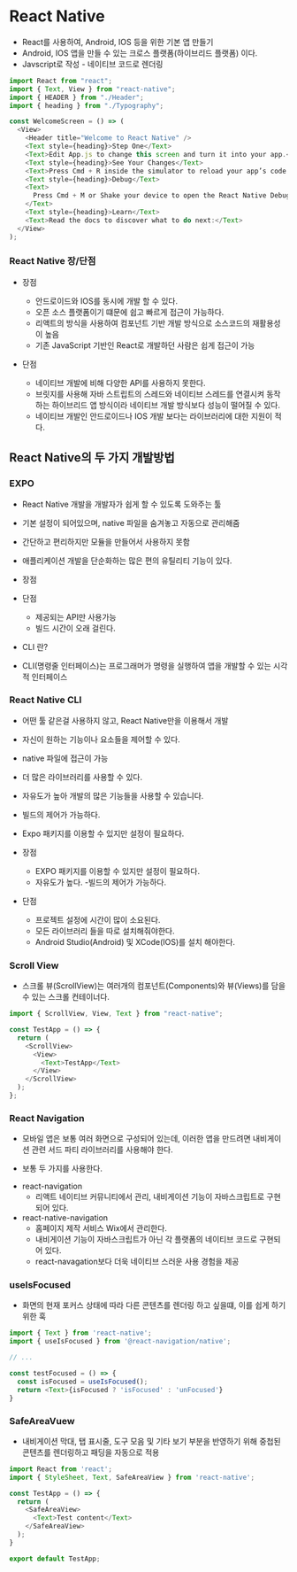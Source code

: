 # React Native

- React를 사용하여, Android, IOS 등을 위한 기본 앱 만들기
- Android, IOS 앱을 만들 수 있는 크로스 플랫폼(하이브리드 플랫폼) 이다.
- Javscript로 작성 - 네이티브 코드로 렌더링

```js
import React from "react";
import { Text, View } from "react-native";
import { HEADER } from "./Header";
import { heading } from "./Typography";

const WelcomeScreen = () => (
  <View>
    <Header title="Welcome to React Native" />
    <Text style={heading}>Step One</Text>
    <Text>Edit App.js to change this screen and turn it into your app.</Text>
    <Text style={heading}>See Your Changes</Text>
    <Text>Press Cmd + R inside the simulator to reload your app’s code.</Text>
    <Text style={heading}>Debug</Text>
    <Text>
      Press Cmd + M or Shake your device to open the React Native Debug Menu.
    </Text>
    <Text style={heading}>Learn</Text>
    <Text>Read the docs to discover what to do next:</Text>
  </View>
);
```

### React Native 장/단점

- 장점

  - 안드로이드와 IOS를 동시에 개발 할 수 있다.
  - 오픈 소스 플랫폼이기 떄문에 쉽고 빠르게 접근이 가능하다.
  - 리액트의 방식을 사용하여 컴포넌트 기반 개발 방식으로 소스코드의 재활용성이 높음
  - 기존 JavaScript 기반인 React로 개발하던 사람은 쉽게 접근이 가능

- 단점
  - 네이티브 개발에 비해 다양한 API를 사용하지 못한다.
  - 브릿지를 사용해 자바 스트립트의 스레드와 네이티브 스레드를 연결시켜 동작하는 하이브리드 앱 방식이라 네이티브 개발 방식보다 성능이 떨어질 수 있다.
  - 네이티브 개발인 안드로이드나 IOS 개발 보다는 라이브러리에 대한 지원이 적다.

## React Native의 두 가지 개발방법

### EXPO

- React Native 개발을 개발자가 쉽게 할 수 있도록 도와주는 툴
- 기본 설정이 되어있으며, native 파일을 숨겨놓고 자동으로 관리해줌
- 간단하고 편리하지만 모듈을 만들어서 사용하지 못함
- 애플리케이션 개발을 단순화하는 많은 편의 유틸리티 기능이 있다.

- 장점

- 단점
  - 제공되는 API만 사용가능
  - 빌드 시간이 오래 걸린다.

* CLI 란?

- CLI(명령줄 인터페이스)는 프로그래머가 명령을 실행하여 앱을 개발할 수 있는 시각적 인터페이스

### React Native CLI

- 어떤 툴 같은걸 사용하지 않고, React Native만을 이용해서 개발
- 자신이 원하는 기능이나 요소들을 제어할 수 있다.
- native 파일에 접근이 가능
- 더 많은 라이브러리를 사용할 수 있다.
- 자유도가 높아 개발의 많은 기능들을 사용할 수 있습니다.
- 빌드의 제어가 가능하다.
- Expo 패키지를 이용할 수 있지만 설정이 필요하다.

- 장점
  - EXPO 패키지를 이용할 수 있지만 설정이 필요하다.
  - 자유도가 높다. -빌드의 제어가 가능하다.
- 단점
  - 프로젝트 설정에 시간이 많이 소요된다.
  - 모든 라이브러리 들을 따로 설치해줘야한다.
  - Android Studio(Android) 및 XCode(IOS)를 설치 해야한다.

### Scroll View

- 스크롤 뷰(ScrollView)는 여러개의 컴포넌트(Components)와 뷰(Views)를 담을 수 있는 스크롤 컨테이너다.

```ts
import { ScrollView, View, Text } from "react-native";

const TestApp = () => {
  return (
    <ScrollView>
      <View>
        <Text>TestApp</Text>
      </View>
    </ScrollView>
  );
};
```

### React Navigation

- 모바일 앱은 보통 여러 화면으로 구성되어 있는데, 이러한 앱을 만드려면 내비게이션 관련 서드 파티 라이브러리를 사용해야 한다.

* 보통 두 가지를 사용한다.

- react-navigation
  - 리액트 네이티브 커뮤니티에서 관리, 내비게이션 기능이 자바스크립트로 구현되어 있다.
- react-native-navigation
  - 홈페이지 제작 서비스 Wix에서 관리한다.
  - 내비게이션 기능이 자바스크립트가 아닌 각 플랫폼의 네이티브 코드로 구현되어 있다.
  - react-navagation보다 더욱 네이티브 스러운 사용 경험을 제공

### useIsFocused

- 화면의 현재 포커스 상태에 따라 다른 콘텐츠를 렌더링 하고 싶을떄, 이를 쉽게 하기 위한 훅

```ts
import { Text } from 'react-native';
import { useIsFocused } from '@react-navigation/native';

// ...

const testFocused = () => {
  const isFocused = useIsFocused();
  return <Text>{isFocused ? 'isFocused' : 'unFocused'}
}
```

### SafeAreaVuew

- 내비게이션 막대, 탭 표시줄, 도구 모음 및 기타 보기 부분을 반영하기 위해 중첩된 콘텐츠를 렌더링하고 패딩을 자동으로 적용

```ts
import React from 'react';
import { StyleSheet, Text, SafeAreaView } from 'react-native';

const TestApp = () => {
  return (
    <SafeAreaView>
      <Text>Test content</Text>
    </SafeAreaView>
  );
}

export default TestApp;
```